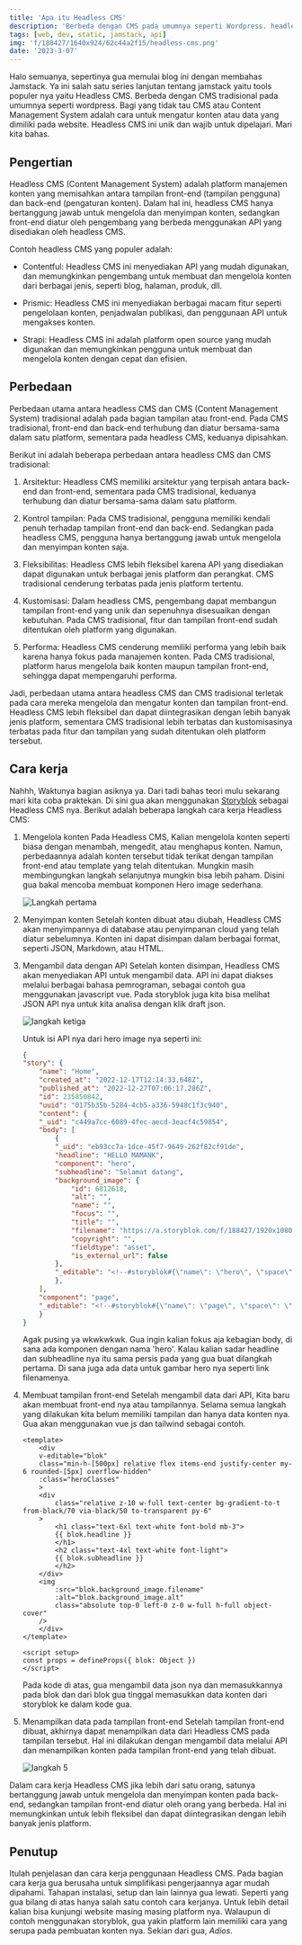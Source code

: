 ```yaml
---
title: 'Apa itu Headless CMS'
description: 'Berbeda dengan CMS pada umumnya seperti Wordpress. headless CMS lebih fleksibel'
tags: [web, dev, static, jamstack, api]
img: 'f/188427/1640x924/62c44a2f15/headless-cms.png'
date: '2023-3-07'
---
```


Halo semuanya, sepertinya gua memulai blog ini dengan membahas Jamstack. Ya ini salah satu series lanjutan tentang jamstack yaitu tools populer nya yaitu Headless CMS. Berbeda dengan CMS tradisional pada umumnya seperti wordpress. Bagi yang tidak tau CMS atau Content Management System adalah cara untuk mengatur konten atau data yang dimiliki pada website. Headless CMS ini unik dan wajib untuk dipelajari. Mari kita bahas.

## Pengertian

Headless CMS (Content Management System) adalah platform manajemen konten yang memisahkan antara tampilan front-end (tampilan pengguna) dan back-end (pengaturan konten). Dalam hal ini, headless CMS hanya bertanggung jawab untuk mengelola dan menyimpan konten, sedangkan front-end diatur oleh pengembang yang berbeda menggunakan API yang disediakan oleh headless CMS.

Contoh headless CMS yang populer adalah:

- Contentful: Headless CMS ini menyediakan API yang mudah digunakan, dan memungkinkan pengembang untuk membuat dan mengelola konten dari berbagai jenis, seperti blog, halaman, produk, dll.

- Prismic: Headless CMS ini menyediakan berbagai macam fitur seperti pengelolaan konten, penjadwalan publikasi, dan penggunaan API untuk mengakses konten.

- Strapi: Headless CMS ini adalah platform open source yang mudah digunakan dan memungkinkan pengguna untuk membuat dan mengelola konten dengan cepat dan efisien.


## Perbedaan

Perbedaan utama antara headless CMS dan CMS (Content Management System) tradisional adalah pada bagian tampilan atau front-end. Pada CMS tradisional, front-end dan back-end terhubung dan diatur bersama-sama dalam satu platform, sementara pada headless CMS, keduanya dipisahkan.

Berikut ini adalah beberapa perbedaan antara headless CMS dan CMS tradisional:

1. Arsitektur:
Headless CMS memiliki arsitektur yang terpisah antara back-end dan front-end, sementara pada CMS tradisional, keduanya terhubung dan diatur bersama-sama dalam satu platform.

2. Kontrol tampilan:
Pada CMS tradisional, pengguna memiliki kendali penuh terhadap tampilan front-end dan back-end. Sedangkan pada headless CMS, pengguna hanya bertanggung jawab untuk mengelola dan menyimpan konten saja.

3. Fleksibilitas:
Headless CMS lebih fleksibel karena API yang disediakan dapat digunakan untuk berbagai jenis platform dan perangkat. CMS tradisional cenderung terbatas pada jenis platform tertentu.

4. Kustomisasi:
Dalam headless CMS, pengembang dapat membangun tampilan front-end yang unik dan sepenuhnya disesuaikan dengan kebutuhan. Pada CMS tradisional, fitur dan tampilan front-end sudah ditentukan oleh platform yang digunakan.

5. Performa:
Headless CMS cenderung memiliki performa yang lebih baik karena hanya fokus pada manajemen konten. Pada CMS tradisional, platform harus mengelola baik konten maupun tampilan front-end, sehingga dapat mempengaruhi performa.

Jadi, perbedaan utama antara headless CMS dan CMS tradisional terletak pada cara mereka mengelola dan mengatur konten dan tampilan front-end. Headless CMS lebih fleksibel dan dapat diintegrasikan dengan lebih banyak jenis platform, sementara CMS tradisional lebih terbatas dan kustomisasinya terbatas pada fitur dan tampilan yang sudah ditentukan oleh platform tersebut.

## Cara kerja

Nahhh, Waktunya bagian asiknya ya. Dari tadi bahas teori mulu sekarang mari kita coba praktekan. Di sini gua akan menggunakan [Storyblok](https://www.storyblok.com/) sebagai Headless CMS nya. Berikut adalah beberapa langkah cara kerja Headless CMS:

1. Mengelola konten
Pada Headless CMS, Kalian mengelola konten seperti biasa dengan menambah, mengedit, atau menghapus konten. Namun, perbedaannya adalah konten tersebut tidak terikat dengan tampilan front-end atau template yang telah ditentukan. Mungkin masih membingungkan langkah selanjutnya mungkin bisa lebih paham. Disini gua bakal mencoba membuat komponen Hero image sederhana.

    ![Langkah pertama](https://a.storyblok.com/f/188427/731x536/68498f2aeb/langkah-1.png/m/filters:format(webp))

2. Menyimpan konten
Setelah konten dibuat atau diubah, Headless CMS akan menyimpannya di database atau penyimpanan cloud yang telah diatur sebelumnya. Konten ini dapat disimpan dalam berbagai format, seperti JSON, Markdown, atau HTML.

3. Mengambil data dengan API
Setelah konten disimpan, Headless CMS akan menyediakan API untuk mengambil data. API ini dapat diakses melalui berbagai bahasa pemrograman, sebagai contoh gua menggunakan javascript vue. Pada storyblok juga kita bisa melihat JSON API nya untuk kita analisa dengan klik draft json.

    ![langkah ketiga](https://a.storyblok.com/f/188427/207x311/5416f55672/langkah-3.png/m/filters:format(webp))

    Untuk isi API nya dari hero image nya seperti ini:

    ```json
    {
    "story": {
        "name": "Home",
        "created_at": "2022-12-17T12:14:33.648Z",
        "published_at": "2022-12-27T07:06:17.286Z",
        "id": 235850842,
        "uuid": "0175b35b-5284-4cb5-a336-5948c1f3c940",
        "content": {
        "_uid": "c449a7cc-6089-4fec-aecd-3eacf4c59854",
        "body": [
            {
            "_uid": "eb93cc7a-1dce-45f7-9649-262f82cf91de",
            "headline": "HELLO MAMANK",
            "component": "hero",
            "subheadline": "Selamat datang",
            "background_image": {
                "id": 6812618,
                "alt": "",
                "name": "",
                "focus": "",
                "title": "",
                "filename": "https://a.storyblok.com/f/188427/1920x1080/c6187785bc/kucing.JPG",
                "copyright": "",
                "fieldtype": "asset",
                "is_external_url": false
            },
            "_editable": "<!--#storyblok#{\"name\": \"hero\", \"space\": \"188427\", \"uid\": \"eb93cc7a-1dce-45f7-9649-262f82cf91de\", \"id\": \"235850842\"}-->"
            },
        ],
        "component": "page",
        "_editable": "<!--#storyblok#{\"name\": \"page\", \"space\": \"188427\", \"uid\": \"c449a7cc-6089-4fec-aecd-3eacf4c59854\", \"id\": \"235850842\"}-->"
        }
    }
    ```
    Agak pusing ya wkwkwkwk. Gua ingin kalian fokus aja kebagian body, di sana ada komponen dengan nama 'hero'. Kalau kalian sadar headline dan subheadline nya itu sama persis pada yang gua buat dilangkah pertama. Di sana juga ada data untuk gambar hero nya seperti link filenamenya.

4. Membuat tampilan front-end
Setelah mengambil data dari API, Kita baru akan membuat front-end nya atau tampilannya. Selama semua langkah yang dilakukan kita belum memiliki tampilan dan hanya data konten nya. Gua akan menggunakan vue js dan tailwind sebagai contoh.
    ```vue
    <template>
        <div
        v-editable="blok"
        class="min-h-[500px] relative flex items-end justify-center my-6 rounded-[5px] overflow-hidden"
        :class="heroClasses"
        >
        <div
            class="relative z-10 w-full text-center bg-gradient-to-t from-black/70 via-black/50 to-transparent py-6"
        >
            <h1 class="text-6xl text-white font-bold mb-3">
            {{ blok.headline }}
            </h1>
            <h2 class="text-4xl text-white font-light">
            {{ blok.subheadline }}
            </h2>
        </div>
        <img
            :src="blok.background_image.filename"
            :alt="blok.background_image.alt"
            class="absolute top-0 left-0 z-0 w-full h-full object-cover"
        />
        </div>
    </template>
    
    <script setup>
    const props = defineProps({ blok: Object })
    </script>
    ```
    Pada kode di atas, gua mengambil data json nya dan memasukkannya pada blok dan dari blok gua tinggal memasukkan data konten dari storyblok ke dalam kode gua.

5. Menampilkan data pada tampilan front-end
Setelah tampilan front-end dibuat, akhirnya dapat menampilkan data dari Headless CMS pada tampilan tersebut. Hal ini dilakukan dengan mengambil data melalui API dan menampilkan konten pada tampilan front-end yang telah dibuat.

    ![langkah 5](https://a.storyblok.com/f/188427/1057x512/bc1b762e2f/langkah-5.png/m/filters:format(webp))

Dalam cara kerja Headless CMS jika lebih dari satu orang, satunya bertanggung jawab untuk mengelola dan menyimpan konten pada back-end, sedangkan tampilan front-end diatur oleh orang yang berbeda. Hal ini memungkinkan untuk lebih fleksibel dan dapat diintegrasikan dengan lebih banyak jenis platform.

## Penutup

Itulah penjelasan dan cara kerja penggunaan Headless CMS. Pada bagian cara kerja gua berusaha untuk simplifikasi pengerjaannya agar mudah dipahami. Tahapan instalasi, setup dan lain lainnya gua lewati. Seperti yang gua bilang di atas hanya salah satu contoh cara kerjanya. Untuk lebih detail kalian bisa kunjungi website masing masing platform nya. Walaupun di contoh menggunakan storyblok, gua yakin platform lain memiliki cara yang serupa pada pembuatan konten nya. Sekian dari gua, _Adios_.